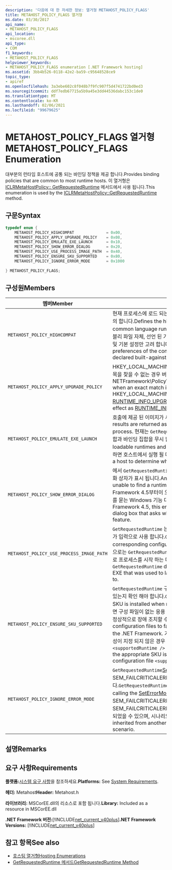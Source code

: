```yaml
---
description: '다음에 대 한 자세한 정보: 열거형 METAHOST_POLICY_FLAGS'
title: METAHOST_POLICY_FLAGS 열거형
ms.date: 03/30/2017
api_name:
- METAHOST_POLICY_FLAGS
api_location:
- mscoree.dll
api_type:
- COM
f1_keywords:
- METAHOST_POLICY_FLAGS
helpviewer_keywords:
- METAHOST_POLICY_FLAGS enumeration [.NET Framework hosting]
ms.assetid: 3bb4b526-0118-42e2-ba59-c95648528ce9
topic_type:
- apiref
ms.openlocfilehash: 3a3ebe602c8f048b7f9fc907f5d4741722bd0ed3
ms.sourcegitcommit: ddf7edb67715a5b9a45e3dd44536dabc153c1de0
ms.translationtype: MT
ms.contentlocale: ko-KR
ms.lasthandoff: 02/06/2021
ms.locfileid: "99679625"
---
```

# <a name="metahost_policy_flags-enumeration"></a><span data-ttu-id="3339d-103">METAHOST_POLICY_FLAGS 열거형</span><span class="sxs-lookup"><span data-stu-id="3339d-103">METAHOST_POLICY_FLAGS Enumeration</span></span>

<span data-ttu-id="3339d-104">대부분의 런타임 호스트에 공통 되는 바인딩 정책을 제공 합니다.</span><span class="sxs-lookup"><span data-stu-id="3339d-104">Provides binding policies that are common to most runtime hosts.</span></span> <span data-ttu-id="3339d-105">이 열거형은 [ICLRMetaHostPolicy:: GetRequestedRuntime](iclrmetahostpolicy-getrequestedruntime-method.md) 메서드에서 사용 됩니다.</span><span class="sxs-lookup"><span data-stu-id="3339d-105">This enumeration is used by the [ICLRMetaHostPolicy::GetRequestedRuntime](iclrmetahostpolicy-getrequestedruntime-method.md) method.</span></span>  
  
## <a name="syntax"></a><span data-ttu-id="3339d-106">구문</span><span class="sxs-lookup"><span data-stu-id="3339d-106">Syntax</span></span>  
  
```cpp  
typedef enum {  
    METAHOST_POLICY_HIGHCOMPAT              = 0x00,  
    METAHOST_POLICY_APPLY_UPGRADE_POLICY    = 0x08,  
    METAHOST_POLICY_EMULATE_EXE_LAUNCH      = 0x10,  
    METAHOST_POLICY_SHOW_ERROR_DIALOG       = 0x20,  
    METAHOST_POLICY_USE_PROCESS_IMAGE_PATH  = 0x40,  
    METAHOST_POLICY_ENSURE_SKU_SUPPORTED    = 0x80,  
    METAHOST_POLICY_IGNORE_ERROR_MODE       = 0x1000  
  
} METAHOST_POLICY_FLAGS;  
```  
  
## <a name="members"></a><span data-ttu-id="3339d-107">구성원</span><span class="sxs-lookup"><span data-stu-id="3339d-107">Members</span></span>  
  
|<span data-ttu-id="3339d-108">멤버</span><span class="sxs-lookup"><span data-stu-id="3339d-108">Member</span></span>|<span data-ttu-id="3339d-109">설명</span><span class="sxs-lookup"><span data-stu-id="3339d-109">Description</span></span>|  
|------------|-----------------|  
|`METAHOST_POLICY_HIGHCOMPAT`|<span data-ttu-id="3339d-110">현재 프로세스에 로드 되는 CLR (공용 언어 런타임)을 고려 하지 않는 높은 호환성 정책을 정의 합니다.</span><span class="sxs-lookup"><span data-stu-id="3339d-110">Defines the high-compatibility policy, which does not consider any common language runtime (CLR) that is loaded into the current process.</span></span> <span data-ttu-id="3339d-111">대신 어셈블리 파일 자체, 선언 된 기본 제공 버전 또는 구성 파일에서 파생 된 구성 요소의 설치 된 Clr 및 기본 설정만 고려 합니다.</span><span class="sxs-lookup"><span data-stu-id="3339d-111">Instead, it considers only the installed CLRs and the preferences of the component, as derived from the assembly file itself, the declared built-against version, or the configuration file.</span></span>|  
|`METAHOST_POLICY_APPLY_UPGRADE_POLICY`|<span data-ttu-id="3339d-112">HKEY_LOCAL_MACHINE\SOFTWARE\Microsoft의 내용을 기준으로 정확히 일치 하는 항목을 찾을 수 없는 경우 버전 바인드 결과에 업그레이드 정책을 적용 \\ 합니다. NETFramework\Policy\Upgrades.</span><span class="sxs-lookup"><span data-stu-id="3339d-112">Applies upgrade policy to the version bind result when an exact match is not found, based on the contents of HKEY_LOCAL_MACHINE\SOFTWARE\Microsoft\\.NETFramework\Policy\Upgrades.</span></span> <span data-ttu-id="3339d-113">[RUNTIME_INFO_UPGRADE_VERSION](runtime-info-flags-enumeration.md)와 동일한 효과가 있습니다.</span><span class="sxs-lookup"><span data-stu-id="3339d-113">This has the same effect as [RUNTIME_INFO_UPGRADE_VERSION](runtime-info-flags-enumeration.md).</span></span>|  
|`METAHOST_POLICY_EMULATE_EXE_LAUNCH`|<span data-ttu-id="3339d-114">호출에 제공 된 이미지가 새 프로세스에서 시작 된 것 처럼 바인딩 결과가 반환 됩니다.</span><span class="sxs-lookup"><span data-stu-id="3339d-114">Binding results are returned as if the image provided to the call were launched in a new process.</span></span> <span data-ttu-id="3339d-115">현재는 `GetRequestedRuntime` 설치 된 런타임 집합에 대해 로드 가능한 런타임 집합과 바인딩 집합을 무시 합니다.</span><span class="sxs-lookup"><span data-stu-id="3339d-115">Currently, `GetRequestedRuntime` ignores the set of loadable runtimes and binds against the set of installed runtimes.</span></span> <span data-ttu-id="3339d-116">이 플래그를 사용 하면 호스트에서 실행 될 때 EXE가 바인딩될 런타임을 결정할 수 있습니다.</span><span class="sxs-lookup"><span data-stu-id="3339d-116">This flag allows a host to determine which runtime an EXE will bind to when it is launched.</span></span>|  
|`METAHOST_POLICY_SHOW_ERROR_DIALOG`|<span data-ttu-id="3339d-117">에서 `GetRequestedRuntime` 입력 매개 변수와 호환 되는 런타임을 찾을 수 없는 경우 오류 대화 상자가 표시 됩니다.</span><span class="sxs-lookup"><span data-stu-id="3339d-117">An error dialog box is displayed if `GetRequestedRuntime` is unable to find a runtime that is compatible with the input parameters.</span></span> <span data-ttu-id="3339d-118">.NET Framework 4.5부터이 오류 대화 상자는 사용자가 적절 한 기능을 사용 하도록 설정할지 여부를 묻는 Windows 기능 대화 상자의 형식을 사용할 수 있습니다.</span><span class="sxs-lookup"><span data-stu-id="3339d-118">Beginning with the .NET Framework 4.5, this error dialog box can take the form of a Windows feature dialog box that asks whether the user would like to enable the appropriate feature.</span></span>|  
|`METAHOST_POLICY_USE_PROCESS_IMAGE_PATH`|<span data-ttu-id="3339d-119">`GetRequestedRuntime` 는 프로세스 이미지 (및 해당 구성 파일)를 바인딩 프로세스에 대 한 추가 입력으로 사용 합니다.</span><span class="sxs-lookup"><span data-stu-id="3339d-119">`GetRequestedRuntime` uses the process image (and any corresponding configuration file) as additional input to the binding process.</span></span> <span data-ttu-id="3339d-120">기본적으로는 `GetRequestedRuntime` 바인딩할 런타임을 결정할 때 프로세스 이미지 경로 (일반적으로 프로세스를 시작 하는 데 사용 된 EXE)로 대체 되지 않습니다.</span><span class="sxs-lookup"><span data-stu-id="3339d-120">By default, `GetRequestedRuntime` does not fall back to the process image path (typically, the EXE that was used to launch the process) when determining the runtime to bind to.</span></span>|  
|`METAHOST_POLICY_ENSURE_SKU_SUPPORTED`|<span data-ttu-id="3339d-121">`GetRequestedRuntime` 구성 파일에 사용할 수 있는 정보가 없을 때 적절 한 SKU가 설치 되어 있는지 확인 해야 합니다.</span><span class="sxs-lookup"><span data-stu-id="3339d-121">`GetRequestedRuntime` must check whether the appropriate SKU is installed when no information is available in the configuration file.</span></span> <span data-ttu-id="3339d-122">이렇게 하면 구성 파일이 없는 응용 프로그램이 .NET Framework의 기본 설치 보다 더 작은 Sku에서 정상적으로 장애 조치할 수 있습니다.</span><span class="sxs-lookup"><span data-stu-id="3339d-122">This allows applications that do not have configuration files to fail gracefully on smaller SKUs than the default installation of the .NET Framework.</span></span> <span data-ttu-id="3339d-123">기본적으로에서는 `GetRequestedRuntime` 구성 파일 요소에 sku 특성이 지정 되지 않은 경우 적절 한 SKU가 설치 되어 있는지 여부를 확인 하지 않습니다 `<supportedRuntime />` .</span><span class="sxs-lookup"><span data-stu-id="3339d-123">By default, `GetRequestedRuntime` does not check whether the appropriate SKU is installed unless the SKU attribute is specified in the configuration file `<supportedRuntime />` element.</span></span>|  
|`METAHOST_POLICY_IGNORE_ERROR_MODE`|<span data-ttu-id="3339d-124">`GetRequestedRuntime`[SetErrorMode](/windows/win32/api/errhandlingapi/nf-errhandlingapi-seterrormode) 함수를 호출 하 여 설정 된 SEM_FAILCRITICALERRORS를 무시 하 고 오류 대화 상자를 표시 해야 합니다.</span><span class="sxs-lookup"><span data-stu-id="3339d-124">`GetRequestedRuntime` should ignore SEM_FAILCRITICALERRORS (which is set by calling the [SetErrorMode](/windows/win32/api/errhandlingapi/nf-errhandlingapi-seterrormode) function), and show the error dialog box.</span></span> <span data-ttu-id="3339d-125">기본적으로 SEM_FAILCRITICALERRORS는 오류 대화 상자를 표시 하지 않습니다.</span><span class="sxs-lookup"><span data-stu-id="3339d-125">By default, SEM_FAILCRITICALERRORS suppresses the error dialog box.</span></span> <span data-ttu-id="3339d-126">다른 프로세스에서 상속 되었을 수 있으며, 시나리오에서 자동 오류가 바람직하지 않을 수 있습니다.</span><span class="sxs-lookup"><span data-stu-id="3339d-126">It may have been inherited from another process, and the silent error may be undesirable in your scenario.</span></span>|  
  
## <a name="remarks"></a><span data-ttu-id="3339d-127">설명</span><span class="sxs-lookup"><span data-stu-id="3339d-127">Remarks</span></span>  
  
## <a name="requirements"></a><span data-ttu-id="3339d-128">요구 사항</span><span class="sxs-lookup"><span data-stu-id="3339d-128">Requirements</span></span>  

 <span data-ttu-id="3339d-129">**플랫폼:**[시스템 요구 사항](../../get-started/system-requirements.md)을 참조하세요.</span><span class="sxs-lookup"><span data-stu-id="3339d-129">**Platforms:** See [System Requirements](../../get-started/system-requirements.md).</span></span>  
  
 <span data-ttu-id="3339d-130">**헤더:** Metahost</span><span class="sxs-lookup"><span data-stu-id="3339d-130">**Header:** Metahost.h</span></span>  
  
 <span data-ttu-id="3339d-131">**라이브러리:** MSCorEE.dll의 리소스로 포함 됩니다.</span><span class="sxs-lookup"><span data-stu-id="3339d-131">**Library:** Included as a resource in MSCorEE.dll</span></span>  
  
 <span data-ttu-id="3339d-132">**.NET Framework 버전:**[!INCLUDE[net_current_v40plus](../../../../includes/net-current-v40plus-md.md)]</span><span class="sxs-lookup"><span data-stu-id="3339d-132">**.NET Framework Versions:** [!INCLUDE[net_current_v40plus](../../../../includes/net-current-v40plus-md.md)]</span></span>  
  
## <a name="see-also"></a><span data-ttu-id="3339d-133">참고 항목</span><span class="sxs-lookup"><span data-stu-id="3339d-133">See also</span></span>

- [<span data-ttu-id="3339d-134">호스팅 열거형</span><span class="sxs-lookup"><span data-stu-id="3339d-134">Hosting Enumerations</span></span>](hosting-enumerations.md)
- [<span data-ttu-id="3339d-135">GetRequestedRuntime 메서드</span><span class="sxs-lookup"><span data-stu-id="3339d-135">GetRequestedRuntime Method</span></span>](iclrmetahostpolicy-getrequestedruntime-method.md)
